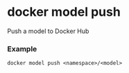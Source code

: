 # docker model push

<!---MARKER_GEN_START-->
Push a model to Docker Hub


<!---MARKER_GEN_END-->

### Example

```console
docker model push <namespace>/<model>
```
